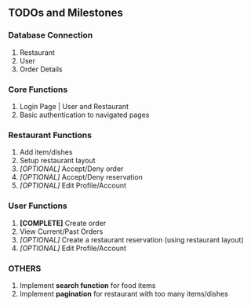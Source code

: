 ## TODOs and Milestones

### Database Connection
1. Restaurant
2. User
3. Order Details

### Core Functions
1. Login Page | User and Restaurant
2. Basic authentication to navigated pages

### Restaurant Functions
1. Add item/dishes
2. Setup restaurant layout
3. *[OPTIONAL]* Accept/Deny order
4. *[OPTIONAL]* Accept/Deny reservation
5. *[OPTIONAL]* Edit Profile/Account

### User Functions
1. **[COMPLETE]** Create order
2. View Current/Past Orders
3. *[OPTIONAL]* Create a restaurant reservation (using restaurant layout)
4. *[OPTIONAL]* Edit Profile/Account

### OTHERS
1. Implement **search function** for food items
2. Implement **pagination** for restaurant with too many items/dishes